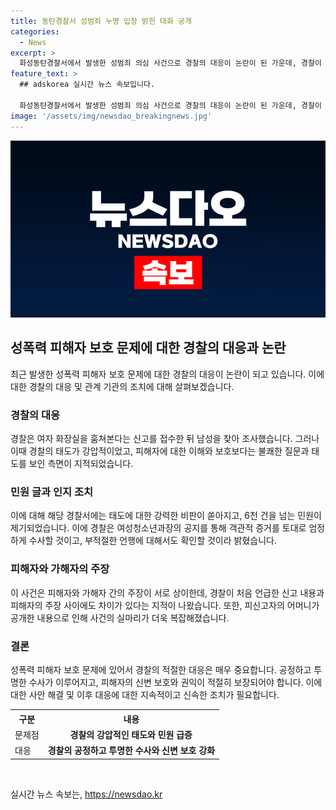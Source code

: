 ```yaml
---
title: 동탄경찰서 성범죄 누명 입장 밝힌 대화 공개
categories:
  - News
excerpt: >
  화성동탄경찰서에서 발생한 성범죄 의심 사건으로 경찰의 대응이 논란이 된 가운데, 경찰이 적절한 대처를 했는지 여론이 분분하다. 사건 관련 화성 동탄경찰서는 강압적 태도 등으로 인해 6천 건 이상의 민원이 접수됐으며, 여성 및 청소년과장도 엄정한 수사를 약속하며 공지를 올렸다. 또한, 남성의 어머니는 실제 사건 경위를 유튜브를 통해 공개해 논란을 불러일으키고 있다. 사건의 실마리와 경찰의 주장 사이에는 불일치가 있다는 지적도 나오고 있다. (150자)
feature_text: >
  ## adskorea 실시간 뉴스 속보입니다.

  화성동탄경찰서에서 발생한 성범죄 의심 사건으로 경찰의 대응이 논란이 된 가운데, 경찰이 적절한 대처를 했는지 여론이 분분하다. 사건 관련 화성 동탄경찰서는 강압적 태도 등으로 인해 6천 건 이상의 민원이 접수됐으며, 여성 및 청소년과장도 엄정한 수사를 약속하며 공지를 올렸다. 또한, 남성의 어머니는 실제 사건 경위를 유튜브를 통해 공개해 논란을 불러일으키고 있다. 사건의 실마리와 경찰의 주장 사이에는 불일치가 있다는 지적도 나오고 있다. (150자)
image: '/assets/img/newsdao_breakingnews.jpg'
---
```


<p><img src="/assets/img/newsdao_breakingnews.jpg" alt="adskorea 속보" /></p>

<h2 data-ke-size="size26">성폭력 피해자 보호 문제에 대한 경찰의 대응과 논란</h2>

<p data-ke-size="size16">최근 발생한 성폭력 피해자 보호 문제에 대한 경찰의 대응이 논란이 되고 있습니다. 이에 대한 경찰의 대응 및 관계 기관의 조치에 대해 살펴보겠습니다.</p>

<h3>경찰의 대응</h3>

<p data-ke-size="size16">경찰은 여자 화장실을 훔쳐본다는 신고를 접수한 뒤 남성을 찾아 조사했습니다. 그러나 이때 경찰의 태도가 강압적이었고, 피해자에 대한 이해와 보호보다는 불쾌한 질문과 태도를 보인 측면이 지적되었습니다.</p>

<h3>민원 글과 인지 조치</h3>

<p data-ke-size="size16">이에 대해 해당 경찰서에는 태도에 대한 강력한 비판이 쏟아지고, 6천 건을 넘는 민원이 제기되었습니다. 이에 경찰은 여성청소년과장의 공지를 통해 객관적 증거를 토대로 엄정하게 수사할 것이고, 부적절한 언행에 대해서도 확인할 것이라 밝혔습니다.</p>

<h3>피해자와 가해자의 주장</h3>

<p data-ke-size="size16">이 사건은 피해자와 가해자 간의 주장이 서로 상이한데, 경찰이 처음 언급한 신고 내용과 피해자의 주장 사이에도 차이가 있다는 지적이 나왔습니다. 또한, 피신고자의 어머니가 공개한 내용으로 인해 사건의 실마리가 더욱 복잡해졌습니다.</p>

<h3>결론</h3>

<p data-ke-size="size16">성폭력 피해자 보호 문제에 있어서 경찰의 적절한 대응은 매우 중요합니다. 공정하고 투명한 수사가 이루어지고, 피해자의 신변 보호와 권익이 적절히 보장되어야 합니다. 이에 대한 사안 해결 및 이후 대응에 대한 지속적이고 신속한 조치가 필요합니다.</p>

<table>
  <tr>
    <th>구분</th>
    <th>내용</th>
  </tr>
  <tr>
    <td>문제점</td>
    <td style="text-align: center; height: 17px;"><b>경찰의 강압적인 태도와 민원 급증</b></td>
  </tr>
  <tr>
    <td>대응</td>
    <td style="text-align: center; height: 17px;"><b>경찰의 공정하고 투명한 수사와 신변 보호 강화</b></td>
  </tr>
</table>

<p data-ke-size="size16">&nbsp;</p>
실시간 뉴스 속보는, <a href="https://newsdao.kr" rel="dofollow">https://newsdao.kr</a>


